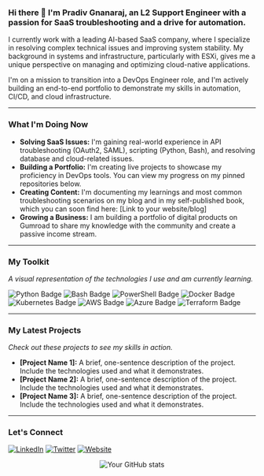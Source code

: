 ### Hi there 👋 I'm Pradiv Gnanaraj, an L2 Support Engineer with a passion for SaaS troubleshooting and a drive for automation.

I currently work with a leading AI-based SaaS company, where I specialize in resolving complex technical issues and improving system stability. My background in systems and infrastructure, particularly with ESXi, gives me a unique perspective on managing and optimizing cloud-native applications.

I'm on a mission to transition into a DevOps Engineer role, and I'm actively building an end-to-end portfolio to demonstrate my skills in automation, CI/CD, and cloud infrastructure.



---

### What I'm Doing Now

* **Solving SaaS Issues:** I'm gaining real-world experience in API troubleshooting (OAuth2, SAML), scripting (Python, Bash), and resolving database and cloud-related issues.
* **Building a Portfolio:** I'm creating live projects to showcase my proficiency in DevOps tools. You can view my progress on my pinned repositories below.
* **Creating Content:** I'm documenting my learnings and most common troubleshooting scenarios on my blog and in my self-published book, which you can soon find here: [Link to your website/blog]
* **Growing a Business:** I am building a portfolio of digital products on Gumroad to share my knowledge with the community and create a passive income stream.

---

### My Toolkit

_A visual representation of the technologies I use and am currently learning._

<img src="https://img.shields.io/badge/Python-3776AB?style=for-the-badge&logo=python&logoColor=white" alt="Python Badge"/>
<img src="https://img.shields.io/badge/Bash-4EAA25?style=for-the-badge&logo=gnubash&logoColor=white" alt="Bash Badge"/>
<img src="https://img.shields.io/badge/PowerShell-5391F0?style=for-the-badge&logo=powershell&logoColor=white" alt="PowerShell Badge"/>
<img src="https://img.shields.io/badge/Docker-2496ED?style=for-the-badge&logo=docker&logoColor=white" alt="Docker Badge"/>
<img src="https://img.shields.io/badge/kubernetes-326CE5?style=for-the-badge&logo=kubernetes&logoColor=white" alt="Kubernetes Badge"/>
<img src="https://img.io/badge/AWS-232F3E?style=for-the-badge&logo=amazonaws&logoColor=white" alt="AWS Badge"/>
<img src="https://img.shields.io/badge/Azure-0078D4?style=for-the-badge&logo=microsoftazure&logoColor=white" alt="Azure Badge"/>
<img src="https://img.shields.io/badge/Terraform-7B42BC?style=for-the-badge&logo=terraform&logoColor=white" alt="Terraform Badge"/>

---

### My Latest Projects

_Check out these projects to see my skills in action._

- **[Project Name 1]:** A brief, one-sentence description of the project. Include the technologies used and what it demonstrates.
- **[Project Name 2]:** A brief, one-sentence description of the project. Include the technologies used and what it demonstrates.
- **[Project Name 3]:** A brief, one-sentence description of the project. Include the technologies used and what it demonstrates.

---

### Let's Connect

[![LinkedIn](https://img.shields.io/badge/LinkedIn-0077B5?style=for-the-badge&logo=linkedin&logoColor=white)](https://linkedin.com/in/[your-linkedin-id])
[![Twitter](https://img.shields.io/badge/Twitter-1DA1F2?style=for-the-badge&logo=twitter&logoColor=white)](https://twitter.com/[your-twitter-id])
[![Website](https://img.shields.io/badge/Website-FF5722?style=for-the-badge&logo=internet-explorer&logoColor=white)](https://pradivgt.site)
<br>

<div align="center">
  <img src="https://github-readme-stats.vercel.app/api?username=[your-github-username]&show_icons=true&theme=radical" alt="Your GitHub stats" />
</div>
